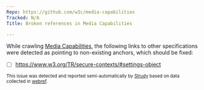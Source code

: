 ```yaml
---
Repo: https://github.com/w3c/media-capabilities
Tracked: N/A
Title: Broken references in Media Capabilities

---
```


While crawling [Media Capabilities](https://w3c.github.io/media-capabilities/), the following links to other specifications were detected as pointing to non-existing anchors, which should be fixed:
* [ ] https://www.w3.org/TR/secure-contexts/#settings-object

<sub>This issue was detected and reported semi-automatically by [Strudy](https://github.com/w3c/strudy/) based on data collected in [webref](https://github.com/w3c/webref/).</sub>